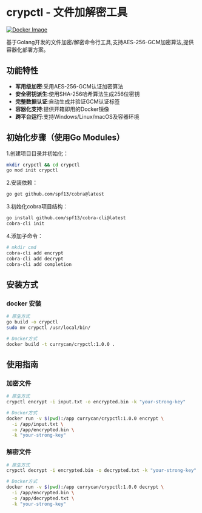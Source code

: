 # crypctl - 文件加解密工具

[![Docker Image](https://img.shields.io/badge/docker%20image-available-brightgreen)](https://hub.docker.com/r/yourname/crypctl)

基于Golang开发的文件加密/解密命令行工具,支持AES-256-GCM加密算法,提供容器化部署方案。

## 功能特性

- **军用级加密**:采用AES-256-GCM认证加密算法
- **安全密钥派生**:使用SHA-256哈希算法生成256位密钥
- **完整数据认证**:自动生成并验证GCM认证标签
- **容器化支持**:提供开箱即用的Docker镜像
- **跨平台运行**:支持Windows/Linux/macOS及容器环境

## 初始化步骤（使用Go Modules）

1.创建项目目录并初始化：

```bash
mkdir crypctl && cd crypctl
go mod init crypctl
```

2.安装依赖：

```bash
go get github.com/spf13/cobra@latest
```

3.初始化cobra项目结构：

```bash
go install github.com/spf13/cobra-cli@latest
cobra-cli init
```

4.添加子命令：

```bash
# mkdir cmd
cobra-cli add encrypt
cobra-cli add decrypt
cobra-cli add completion
```

## 安装方式

### docker 安装

```bash
# 原生方式
go build -o crypctl
sudo mv crypctl /usr/local/bin/

# Docker方式
docker build -t currycan/crypctl:1.0.0 .
```

## 使用指南

### 加密文件

```bash
# 原生方式
crypctl encrypt -i input.txt -o encrypted.bin -k "your-strong-key"

# Docker方式
docker run -v $(pwd):/app currycan/crypctl:1.0.0 encrypt \
  -i /app/input.txt \
  -o /app/encrypted.bin \
  -k "your-strong-key"
```

### 解密文件

```bash
# 原生方式
crypctl decrypt -i encrypted.bin -o decrypted.txt -k "your-strong-key"

# Docker方式
docker run -v $(pwd):/app currycan/crypctl:1.0.0 decrypt \
  -i /app/encrypted.bin \
  -o /app/decrypted.txt \
  -k "your-strong-key"
```
